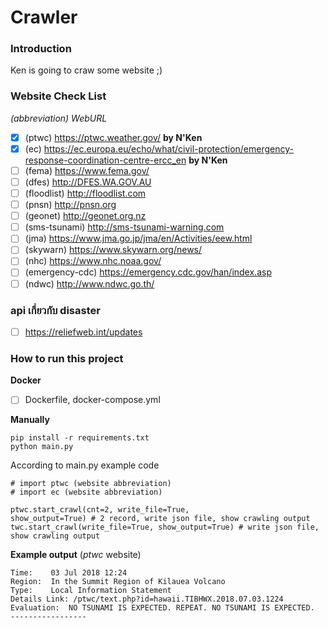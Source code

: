 # Crawler

### Introduction
Ken is going to craw some website ;)

### Website Check List
*(abbreviation) WebURL*
- [x] (ptwc)        https://ptwc.weather.gov/ **by N'Ken**
- [x] (ec) https://ec.europa.eu/echo/what/civil-protection/emergency-response-coordination-centre-ercc_en **by N'Ken**
- [ ] (fema)        https://www.fema.gov/
- [ ] (dfes)        http://DFES.WA.GOV.AU
- [ ] (floodlist)   http://floodlist.com
- [ ] (pnsn)        http://pnsn.org
- [ ] (geonet)      http://geonet.org.nz
- [ ] (sms-tsunami) http://sms-tsunami-warning.com
- [ ] (jma)         https://www.jma.go.jp/jma/en/Activities/eew.html
- [ ] (skywarn)     https://www.skywarn.org/news/
- [ ] (nhc)         https://www.nhc.noaa.gov/
- [ ] (emergency-cdc) https://emergency.cdc.gov/han/index.asp
- [ ] (ndwc)        http://www.ndwc.go.th/

### api เกี่ยวกับ disaster

- [ ] https://reliefweb.int/updates 

### How to run this project
**Docker**
- [ ] Dockerfile, docker-compose.yml

**Manually**
```
pip install -r requirements.txt
python main.py
```
According to main.py example code 
```
# import ptwc (website abbreviation)
# import ec (website abbreviation)

ptwc.start_crawl(cnt=2, write_file=True, 
show_output=True) # 2 record, write json file, show crawling output
twc.start_crawl(write_file=True, show_output=True) # write json file, show crawling output
```


**Example output** (*ptwc* website)
```
Time:    03 Jul 2018 12:24
Region:  In the Summit Region of Kilauea Volcano
Type:    Local Information Statement
Details Link: /ptwc/text.php?id=hawaii.TIBHWX.2018.07.03.1224
Evaluation:  NO TSUNAMI IS EXPECTED. REPEAT. NO TSUNAMI IS EXPECTED.
-----------------
```